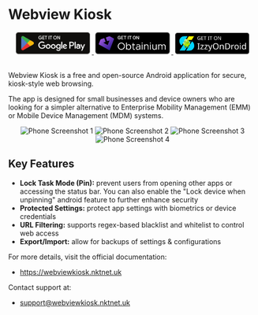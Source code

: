 # Webview Kiosk

<div align="center">
  <a href="https://apps.obtainium.imranr.dev/redirect?r=obtainium://add/https://github.com/nktnet1/webview-kiosk">
    <img src="./docs/public/static/images/badges/google-play.svg" width="30%" alt="Get it on Google Play" style="margin: 0 3px;" />
  </a>
  <a href="https://apps.obtainium.imranr.dev/redirect?r=obtainium://add/https://github.com/nktnet1/webview-kiosk">
    <img src="./docs/public/static/images/badges/obtanium.png" width="30%" alt="Get it on Obtanium" style="margin: 0 3px;" />
  </a>
  <a href="https://apt.izzysoft.de/fdroid/index/apk/uk.nktnet.webviewkiosk" target="_blank">
    <img src="./docs/public/static/images/badges/izzy-on-droid.svg" width="30%" alt="Get it on IzzyOnDroid" style="margin: 0 3px;" />
  </a>
</div>

<br />

Webview Kiosk is a free and open-source Android application for secure,
kiosk-style web browsing.

The app is designed for small businesses and device owners who are looking for
a simpler alternative to Enterprise Mobility Management (EMM) or Mobile Device
Management (MDM) systems.

<div align="center">
  <img src="./metadata/en-US/images/phoneScreenshots/001.phone-default.png" width="23%" alt="Phone Screenshot 1" />
  <img src="./metadata/en-US/images/phoneScreenshots/002.phone-locked.png" width="23%" alt="Phone Screenshot 2"/>
  <img src="./metadata/en-US/images/phoneScreenshots/003.phone-page-blocked.png" width="23%" alt="Phone Screenshot 3" />
  <img src="./metadata/en-US/images/phoneScreenshots/004.phone-settings.png" width="23%" alt="Phone Screenshot 4" />
</div>

## Key Features

- **Lock Task Mode (Pin):** prevent users from opening other apps or accessing the
  status bar. You can also enable the "Lock device when unpinning" android feature to
  further enhance security
- **Protected Settings:** protect app settings with biometrics or device credentials
- **URL Filtering:** supports regex-based blacklist and whitelist to control web access
- **Export/Import:** allow for backups of settings & configurations

For more details, visit the official documentation:

- https://webviewkiosk.nktnet.uk

Contact support at:

- support@webviewkiosk.nktnet.uk

